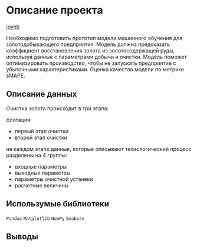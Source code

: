 # Описание проекта

[ipynb](https://github.com/ClubsSuit/data-science-yandex-practicum/blob/main/07/gold-recovery.ipynb)

Необходимо подготовить прототип модели машинного обучения для золотодобывающего предприятия. Модель должна предсказать коэффициент восстановления золота из золотосодержащей руды, используя данные с параметрами добычи и очистки. Модель поможет оптимизировать производство, чтобы не запускать предприятие с убыточными характеристиками. Оценка качества модели по метрике sMAPE.

## Описание данных

Очистка золота происходит в три этапа:

флотация:

* первый этап очистки
* второй этап очистки

на каждом этапе данные, которые описывают технологический процесс разделены на 4 группы:

* входные параметры
* выходные параметры
* параметры очистной устанвки
* расчетные величины

## Использумые библиотеки

```Pandas```  ```Matplotlib```  ```NumPy```  ```Seaborn```

## Выводы
